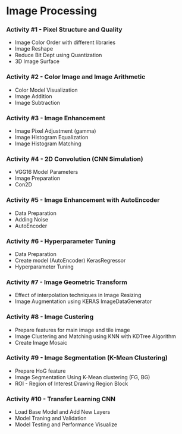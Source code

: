 # Image Processing

### Activity #1 - Pixel Structure and Quality
  - Image Color Order with different libraries
  - Image Reshape
  - Reduce Bit Dept using Quantization
  - 3D Image Surface
### Activity #2 - Color Image and Image Arithmetic
  - Color Model Visualization
  - Image Addition
  - Image Subtraction
### Activity #3 - Image Enhancement
  - Image Pixel Adjustment (gamma)
  - Image Histogram Equalization
  - Image Histogram Matching
### Activity #4 - 2D Convolution (CNN Simulation)
  - VGG16 Model Parameters
  - Image Preparation
  - Con2D
### Activity #5 - Image Enhancement with AutoEncoder
  - Data Preparation
  - Adding Noise
  - AutoEncoder
### Activity #6 - Hyperparameter Tuning
  - Data Preparation
  - Create model (AutoEncoder) KerasRegressor
  - Hyperparameter Tuning 
### Activity #7 - Image Geometric Transform
  - Effect of interpolation techniques in Image Resizing
  - Image Augmentation using KERAS ImageDataGenerator
### Activity #8 - Image Custering
  - Prepare features for main image and tile image
  - Image Clustering and Matching using KNN with KDTree Algorithm
  - Create Image Mosaic 
### Activity #9 - Image Segmentation (K-Mean Clustering)
  - Prepare HoG feature
  - Image Segmentation Using K-Mean clustering (FG, BG)
  - ROI - Region of Interest Drawing Region Block
### Activity #10 - Transfer Learning CNN
  - Load Base Model and Add New Layers
  - Model Traning and Validation
  - Model Testing and Performance Visualize
